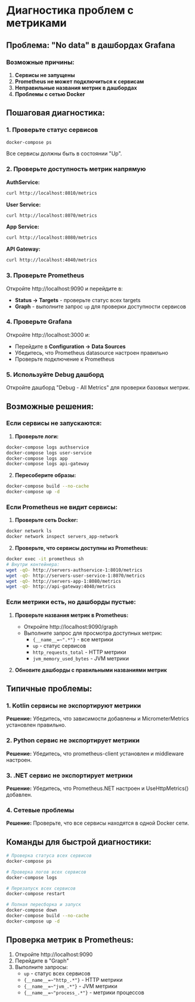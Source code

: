 # Диагностика проблем с метриками

## Проблема: "No data" в дашбордах Grafana

### Возможные причины:

1. **Сервисы не запущены**
2. **Prometheus не может подключиться к сервисам**
3. **Неправильные названия метрик в дашбордах**
4. **Проблемы с сетью Docker**

## Пошаговая диагностика:

### 1. Проверьте статус сервисов
```bash
docker-compose ps
```

Все сервисы должны быть в состоянии "Up".

### 2. Проверьте доступность метрик напрямую

**AuthService:**
```bash
curl http://localhost:8010/metrics
```

**User Service:**
```bash
curl http://localhost:8070/metrics
```

**App Service:**
```bash
curl http://localhost:8080/metrics
```

**API Gateway:**
```bash
curl http://localhost:4040/metrics
```

### 3. Проверьте Prometheus

Откройте http://localhost:9090 и перейдите в:
- **Status → Targets** - проверьте статус всех targets
- **Graph** - выполните запрос `up` для проверки доступности сервисов

### 4. Проверьте Grafana

Откройте http://localhost:3000 и:
- Перейдите в **Configuration → Data Sources**
- Убедитесь, что Prometheus datasource настроен правильно
- Проверьте подключение к Prometheus

### 5. Используйте Debug дашборд

Откройте дашборд "Debug - All Metrics" для проверки базовых метрик.

## Возможные решения:

### Если сервисы не запускаются:

1. **Проверьте логи:**
```bash
docker-compose logs authservice
docker-compose logs user-service
docker-compose logs app
docker-compose logs api-gateway
```

2. **Пересоберите образы:**
```bash
docker-compose build --no-cache
docker-compose up -d
```

### Если Prometheus не видит сервисы:

1. **Проверьте сеть Docker:**
```bash
docker network ls
docker network inspect servers_app-network
```

2. **Проверьте, что сервисы доступны из Prometheus:**
```bash
docker exec -it prometheus sh
# Внутри контейнера:
wget -qO- http://servers-authservice-1:8010/metrics
wget -qO- http://servers-user-service-1:8070/metrics
wget -qO- http://servers-app-1:8080/metrics
wget -qO- http://api-gateway:4040/metrics
```

### Если метрики есть, но дашборды пустые:

1. **Проверьте названия метрик в Prometheus:**
   - Откройте http://localhost:9090/graph
   - Выполните запрос для просмотра доступных метрик:
     - `{__name__=~".*"}` - все метрики
     - `up` - статус сервисов
     - `http_requests_total` - HTTP метрики
     - `jvm_memory_used_bytes` - JVM метрики

2. **Обновите дашборды с правильными названиями метрик**

## Типичные проблемы:

### 1. Kotlin сервисы не экспортируют метрики
**Решение:** Убедитесь, что зависимости добавлены и MicrometerMetrics установлен правильно.

### 2. Python сервис не экспортирует метрики
**Решение:** Убедитесь, что prometheus-client установлен и middleware настроен.

### 3. .NET сервис не экспортирует метрики
**Решение:** Убедитесь, что Prometheus.NET настроен и UseHttpMetrics() добавлен.

### 4. Сетевые проблемы
**Решение:** Проверьте, что все сервисы находятся в одной Docker сети.

## Команды для быстрой диагностики:

```bash
# Проверка статуса всех сервисов
docker-compose ps

# Проверка логов всех сервисов
docker-compose logs

# Перезапуск всех сервисов
docker-compose restart

# Полная пересборка и запуск
docker-compose down
docker-compose build --no-cache
docker-compose up -d
```

## Проверка метрик в Prometheus:

1. Откройте http://localhost:9090
2. Перейдите в "Graph"
3. Выполните запросы:
   - `up` - статус всех сервисов
   - `{__name__=~"http_.*"}` - HTTP метрики
   - `{__name__=~"jvm_.*"}` - JVM метрики
   - `{__name__=~"process_.*"}` - метрики процессов

